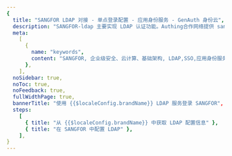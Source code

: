 ```yaml
---
{
  title: "SANGFOR LDAP 对接 - 单点登录配置 - 应用身份服务 - GenAuth 身份云",
  description: "SANGFOR-ldap 主要实现 LDAP 认证功能。Authing合作网络提供 sangfor 对接，单点登录，SSO，实现应用的快捷登录、免密登录，提升员工办公体验、增强用户体验，增强企业数字化服务水平。",
  meta:
    [
      {
        name: "keywords",
        content: "SANGFOR, 企业级安全、云计算、基础架构, LDAP,SSO,应用身份服务,单点登录配置,Authing身份云",
      },
    ],
  noSidebar: true,
  noToc: true,
  noFeedback: true,
  fullWidthPage: true,
  bannerTitle: "使用 {{$localeConfig.brandName}} LDAP 服务登录 SANGFOR",
  steps:
    [
      { title: "从 {{$localeConfig.brandName}} 中获取 LDAP 配置信息" },
      { title: "在 SANGFOR 中配置 LDAP" },
    ],
}
---
```


<IntegrationDetail/>
